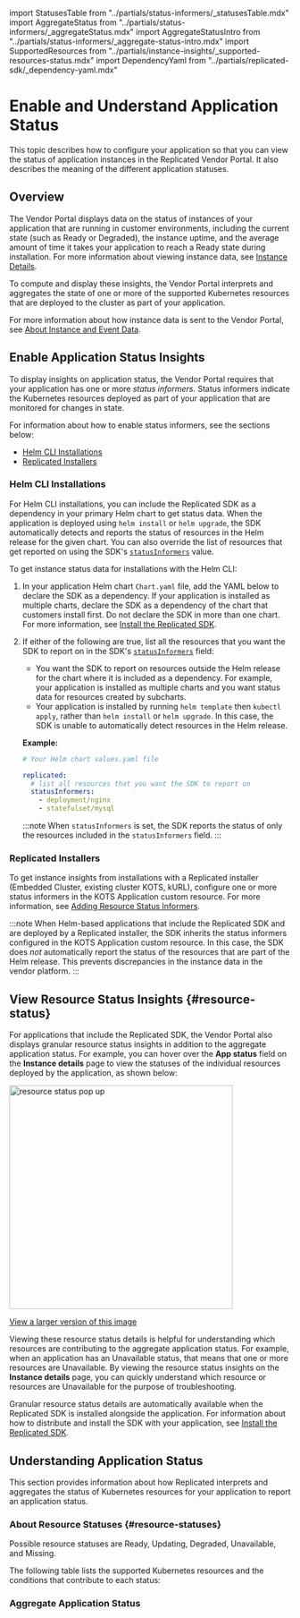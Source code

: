 import StatusesTable from "../partials/status-informers/_statusesTable.mdx"
import AggregateStatus from "../partials/status-informers/_aggregateStatus.mdx"
import AggregateStatusIntro from "../partials/status-informers/_aggregate-status-intro.mdx"
import SupportedResources from "../partials/instance-insights/_supported-resources-status.mdx"
import DependencyYaml from "../partials/replicated-sdk/_dependency-yaml.mdx"

# Enable and Understand Application Status

This topic describes how to configure your application so that you can view the status of application instances in the Replicated Vendor Portal. It also describes the meaning of the different application statuses.

## Overview

The Vendor Portal displays data on the status of instances of your application that are running in customer environments, including the current state (such as Ready or Degraded), the instance uptime, and the average amount of time it takes your application to reach a Ready state during installation. For more information about viewing instance data, see [Instance Details](instance-insights-details).

To compute and display these insights, the Vendor Portal interprets and aggregates the state of one or more of the supported Kubernetes resources that are deployed to the cluster as part of your application.

<SupportedResources/>

For more information about how instance data is sent to the Vendor Portal, see [About Instance and Event Data](instance-insights-event-data).

## Enable Application Status Insights

To display insights on application status, the Vendor Portal requires that your application has one or more _status informers_. Status informers indicate the Kubernetes resources deployed as part of your application that are monitored for changes in state.

For information about how to enable status informers, see the sections below:
* [Helm CLI Installations](#helm-cli-installations)
* [Replicated Installers](#replicated-installers)

### Helm CLI Installations

For Helm CLI installations, you can include the Replicated SDK as a dependency in your primary Helm chart to get status data. When the application is deployed using `helm install` or `helm upgrade`, the SDK automatically detects and reports the status of resources in the Helm release for the given chart. You can also override the list of resources that get reported on using the SDK's [`statusInformers`](https://github.com/replicatedhq/replicated-sdk/blob/main/chart/values.yaml#L287) value.

To get instance status data for installations with the Helm CLI:

1. In your application Helm chart `Chart.yaml` file, add the YAML below to declare the SDK as a dependency. If your application is installed as multiple charts, declare the SDK as a dependency of the chart that customers install first. Do not declare the SDK in more than one chart. For more information, see [Install the Replicated SDK](/vendor/replicated-sdk-installing).

   <DependencyYaml/>

1. If either of the following are true, list all the resources that you want the SDK to report on in the SDK's [`statusInformers`](https://github.com/replicatedhq/replicated-sdk/blob/main/chart/values.yaml#L287) field:

     * You want the SDK to report on resources outside the Helm release for the chart where it is included as a dependency. For example, your application is installed as multiple charts and you want status data for resources created by subcharts.
     * Your application is installed by running `helm template` then `kubectl apply`, rather than `helm install` or `helm upgrade`. In this case, the SDK is unable to automatically detect resources in the Helm release.

     **Example:**

     ```yaml
     # Your Helm chart values.yaml file 

     replicated:
       # list all resources that you want the SDK to report on
       statusInformers:
         - deployment/nginx
         - statefulset/mysql
     ```

     :::note
     When `statusInformers` is set, the SDK reports the status of only the resources included in the `statusInformers` field.
     :::

### Replicated Installers

To get instance insights from installations with a Replicated installer (Embedded Cluster, existing cluster KOTS, kURL), configure one or more status informers in the KOTS Application custom resource. For more information, see [Adding Resource Status Informers](admin-console-display-app-status).

:::note
When Helm-based applications that include the Replicated SDK and are deployed by a Replicated installer, the SDK inherits the status informers configured in the KOTS Application custom resource. In this case, the SDK does _not_ automatically report the status of the resources that are part of the Helm release. This prevents discrepancies in the instance data in the vendor platform.
:::

## View Resource Status Insights {#resource-status}

For applications that include the Replicated SDK, the Vendor Portal also displays granular resource status insights in addition to the aggregate application status. For example, you can hover over the **App status** field on the **Instance details** page to view the statuses of the individual resources deployed by the application, as shown below:

<img src="/images/resource-status-hover-current-state.png" alt="resource status pop up" width="400px"/>

[View a larger version of this image](/images/resource-status-hover-current-state.png)

Viewing these resource status details is helpful for understanding which resources are contributing to the aggregate application status. For example, when an application has an Unavailable status, that means that one or more resources are Unavailable. By viewing the resource status insights on the **Instance details** page, you can quickly understand which resource or resources are Unavailable for the purpose of troubleshooting.

Granular resource status details are automatically available when the Replicated SDK is installed alongside the application. For information about how to distribute and install the SDK with your application, see [Install the Replicated SDK](/vendor/replicated-sdk-installing).

## Understanding Application Status

This section provides information about how Replicated interprets and aggregates the status of Kubernetes resources for your application to report an application status.

### About Resource Statuses {#resource-statuses}

Possible resource statuses are Ready, Updating, Degraded, Unavailable, and Missing.

The following table lists the supported Kubernetes resources and the conditions that contribute to each status:

<StatusesTable/>

### Aggregate Application Status

<AggregateStatusIntro/>

<AggregateStatus/>